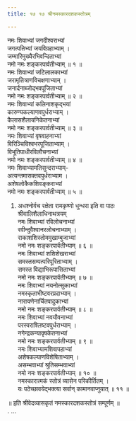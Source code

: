 ```yaml
---
title: १७ १७ श्रीनमस्कारदशकस्तोत्रम्

---
```

 नमः शिवाभ्यां जगदीश्वराभ्यां  
जगत्पतिभ्यां जयविग्रहाभ्याम् ।  
जम्मारिमुख्यैरभिवन्दिताभ्यां  
नमो नमः शङ्करपार्वतीभ्याम् ॥ १ ॥  
नमः शिवाभ्यां जटिलालकाभ्यां  
जरामृतित्राणविचक्षणाभ्याम् ।  
जनार्दनाब्जोद्भवपूजिताभ्यां  
नमो नमः शङ्करपार्वतीभ्याम् ॥ २ ॥  
नमः शिवाभ्यां कलिनाशकृद्भयां  
कारुण्यकल्याणवपुर्धराभ्याम् ।  
कैलासशैलायनिकेतनाभ्यां  
नमो नमः शङ्करपार्वतीभ्याम् ॥ ३ ॥  
नमः शिवाभ्यां वृषवाहनाभ्यां  
विरिञ्चिविश्वभरपूजिताभ्याम् ।  
विभूतिपाधीरविलौचनाभ्यां  
नमो नमः शङ्करपार्वतीभ्याम् ॥ ४ ॥  
नमः शिवाभ्यामतिसुन्दराभ्याम्-  
अत्यन्तमासक्तवपुर्धराभ्याम ।  
अशेषलोकैकशिवङ्कराभ्यां  
नमो नमः शङ्करपार्वतीभ्याम् ॥ ५ ॥  

1. अधश्नोर्वच रक्षेता रामकृष्णो धुन्धरा इति वा पाठः  
श्रीवालिशैलाधिनाथत्रयम्  
नमः शिवाभ्यां रविलोचनाभ्यां  
रवीन्दुवैश्वानरलोचनाभ्याम् ।  
राकाशशिस्तोममुखाम्बुजाभ्यां  
नमो नमः शङ्करपार्वतीभ्याम् ॥ ६ ॥  
नमः शिवाभ्यां शशिशेखराभ्यां  
समस्तसम्पत्परिपूरिताभ्याम् ।  
समस्त विद्याभिरूपासिताभ्यां  
नमो नमः शङ्करपार्वतीभ्याम् ॥ ७ ॥  
नमः शिवाभ्यां नयनोत्सुकाभ्यां  
नमस्कृताभीष्टवरप्रदाभ्याम् ।  
नारायणेनार्चितपादुकाभ्यां  
नमो नमः शङ्करपार्वतीभ्याम् ॥ ८ ॥  
नमः शिवाभ्यां नवयौवनाभ्यां  
परस्पराश्लिष्टवपुर्धराभ्याम् ।  
नगेन्द्रकन्यावृषकेतनाभ्यां  
नमो नमः शङ्करपार्वतीभ्याम् ॥ ९ ॥  
नमः शिवाभ्यामशिवापहाभ्यां  
अशेषकल्याणविशेषिताभ्याम् ।  
असम्भवाभ्यां श्रुतिसम्भवाभ्यां  
नमो नमः शङ्करपार्वतीभ्याम् ॥ १० ॥  
नमस्कारात्मकं स्तोत्रं व्यासेन परिकीर्तितम् ।  
यः पठेच्छावयेद्भक्त्या सर्वान् कामानवाप्नुयात् ॥ ११ ॥  

॥ इति श्रीवेदव्यासकृतं नमस्कारदशकस्तोत्रं सम्पूर्णम् ॥  
. ...  